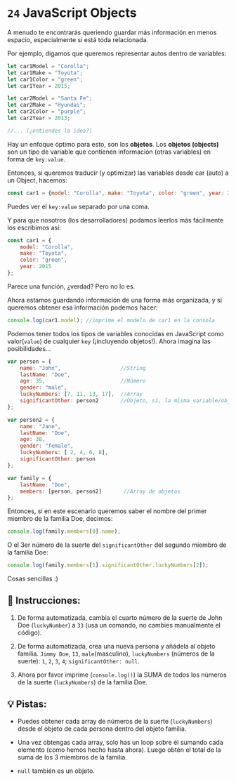 # `24` JavaScript Objects

A menudo te encontrarás queriendo guardar más información en menos espacio, especialmente si está toda relacionada. 

Por ejemplo, digamos que queremos representar autos dentro de variables:

```js
let car1Model = "Corolla";
let car1Make = "Toyota";
let car1Color = "green";
let car1Year = 2015;

let car2Model = "Santa Fe";
let car2Make = "Hyundai";
let car2Color = "purple";
let car2Year = 2013;

//... (¿entiendes la idea?)
```


Hay un enfoque óptimo para esto, son los **objetos**. Los **objetos (objects)** son un tipo de variable que contienen información (otras variables) en forma de `key:value`.

Entonces, si queremos traducir (y optimizar) las variables desde car (auto) a un Object, hacemos:

```js
const car1 = {model: "Corolla", make: "Toyota", color: "green", year: 2015};
```

Puedes ver el `key:value` separado por una coma. 

Y para que nosotros (los desarrolladores) podamos leerlos más fácilmente los escribimos así:

```js
const car1 = {
    model: "Corolla", 
    make: "Toyota", 
    color: "green",  
    year: 2015
};
```

Parece una función, ¿verdad? Pero no lo es.

Ahora estamos guardando información de una forma más organizada, y si queremos obtener esa información podemos hacer:

```js
console.log(car1.model); //imprime el modelo de car1 en la consola
```

Podemos tener todos los tipos de variables conocidas en JavaScript como valor(`value`) de cualquier `key` (¡incluyendo objetos!). Ahora imagina las posibilidades...

```js
var person = {
    name: "John",                   //String
    lastName: "Doe",
    age: 35,                        //Número
    gender: "male",
    luckyNumbers: [7, 11, 13, 17],  //Array
    significantOther: person2       //Objeto, sí, la misma variable/objeto definida después
};

var person2 = {
    name: "Jane",
    lastName: "Doe",
    age: 38,
    gender: "female",
    luckyNumbers: [ 2, 4, 6, 8],
    significantOther: person
};

var family = {
    lastName: "Doe",
    members: [person, person2]       //Array de objetos
};
```

Entonces, si en este escenario queremos saber el nombre del primer miembro de la familia Doe, decimos:

```js
console.log(family.members[0].name);
```

O el 3er número de la suerte del `significantOther` del segundo miembro de la familia Doe:

```js
console.log(family.members[1].significantOther.luckyNumbers[2]);
```

Cosas sencillas :)

## 📝 Instrucciones:

1. De forma automatizada, cambia el cuarto número de la suerte de John Doe (`luckyNumber`) a `33` (usa un comando, no cambies manualmente el código).

2. De forma automatizada, crea una nueva persona y añádela al objeto familia. `Jimmy Doe`, `13`, `male`(masculino), `luckyNumbers` (números de la suerte): `1`, `2`, `3`, `4`; `significantOther: null`.

3. Ahora por favor imprime (`console.log()`) la SUMA de todos los números de la suerte (`luckyNumbers`) de la familia Doe.

## 💡 Pistas:

+ Puedes obtener cada array de números de la suerte (`luckyNumbers`) desde el objeto de cada persona dentro del objeto familia.

+ Una vez obtengas cada array, solo has un loop sobre él sumando cada elemento (como hemos hecho hasta ahora). Luego obtén el total de la suma de los 3 miembros de la familia.

+ `null` también es un objeto.
